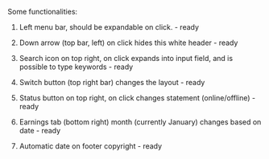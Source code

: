 Some functionalities:
1. Left menu bar, should be expandable on click. - ready

2. Down arrow (top bar, left) on click hides this white header - ready

3. Search icon on top right, on click expands into input field, and is possible to type keywords - ready

4. Switch button (top right bar) changes the layout - ready

5. Status button on top right, on click changes statement (online/offline) - ready

6. Earnings tab (bottom right) month (currently January) changes based on date - ready

7. Automatic date on footer copyright - ready